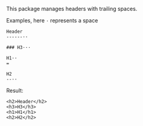 This package manages headers with trailing spaces.

Examples, here `·` represents a space ` `

```
Header
------··

### H3···

H1··
=

H2
--··

```

Result:

```
<h2>Header</h2>
<h3>H3</h3>
<h1>H1</h1>
<h2>H2</h2>
```
